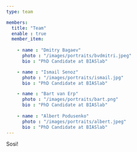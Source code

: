 ```yaml
---
type: team

members:
  title: "Team"
  enable : true
  member_item:
    
    - name : "Dmitry Bagaev"
      photo : "/images/portraits/bvdmitri.jpeg"
      bio : "PhD Candidate at BIASlab"

    - name : "Ismail Senoz"
      photo : "/images/portraits/ismail.jpg"
      bio : "PhD Candidate at BIASlab"

    - name : "Bart van Erp"
      photo : "/images/portraits/bart.png"
      bio : "PhD Candidate at BIASlab"
    
    - name : "Albert Podusenko"
      photo : "/images/portraits/albert.jpeg"
      bio : "PhD Candidate at BIASlab" 
---
```


Sosi!